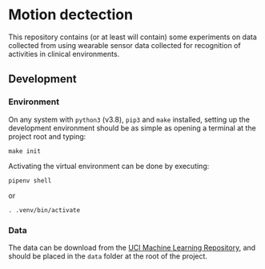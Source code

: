 # Motion dectection

This repository contains (or at least will contain) some experiments
on data collected from using wearable
sensor data collected for recognition of activities in clinical environments.

## Development

### Environment

On any system with `python3` (v3.8), `pip3` and `make` installed, setting up
the development environment should be as simple as opening a terminal
at the project root and typing:

```
make init
```

Activating the virtual environment can be done by executing:

```
pipenv shell
```

or

```
. .venv/bin/activate
```

### Data

The data can be download from the [UCI Machine Learning Repository](https://archive.ics.uci.edu/ml/datasets/Activity+recognition+with+healthy+older+people+using+a+batteryless+wearable+sensor#), and should be placed in the `data` folder at the root of the project.
